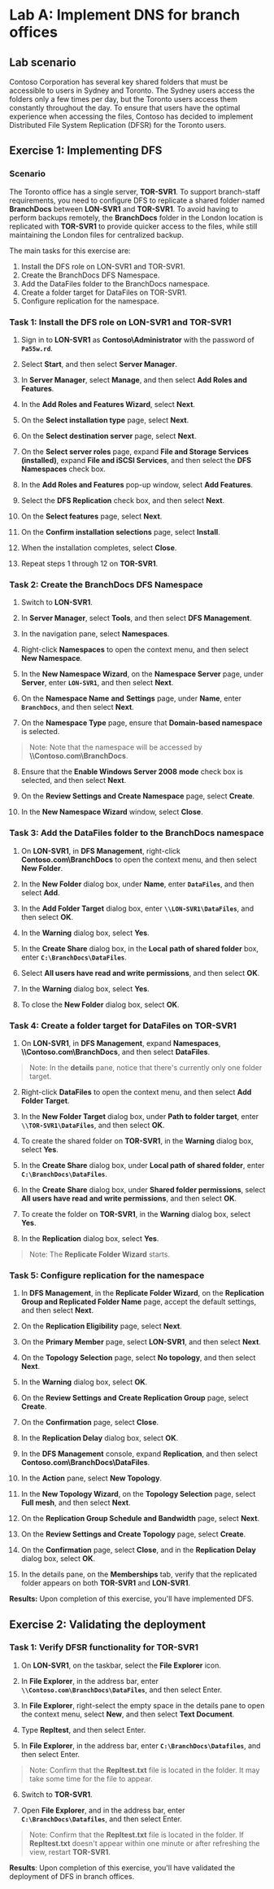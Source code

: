 # Lab A: Implement DNS for branch offices

## Lab scenario

Contoso Corporation has several key shared folders that must be accessible to users in Sydney and Toronto. The Sydney users access the folders only a few times per day, but the Toronto users access them constantly throughout the day. To ensure that users have the optimal experience when accessing the files, Contoso has decided to implement Distributed File System Replication (DFSR) for the Toronto users.

## Exercise 1: Implementing DFS

### Scenario

The Toronto office has a single server, **TOR-SVR1**. To support branch-staff requirements, you need to configure DFS to replicate a shared folder named **BranchDocs** between **LON-SVR1** and **TOR-SVR1**. To avoid having to perform backups remotely, the **BranchDocs** folder in the London location is replicated with **TOR-SVR1** to provide quicker access to the files, while still maintaining the London files for centralized backup.

The main tasks for this exercise are:

1. Install the DFS role on LON-SVR1 and TOR-SVR1.
2. Create the BranchDocs DFS Namespace.
3. Add the DataFiles folder to the BranchDocs namespace.
4. Create a folder target for DataFiles on TOR-SVR1.
5. Configure replication for the namespace.

### Task 1: Install the DFS role on LON-SVR1 and TOR-SVR1

1.  Sign in to **LON-SVR1** as **Contoso\\Administrator** with the password of **`Pa55w.rd`**.

2.  Select **Start**, and then select **Server Manager**.

3.  In **Server Manager**, select **Manage**, and then select **Add Roles and Features**.

4.  In the **Add Roles and Features Wizard**, select **Next**.

5.  On the **Select installation type** page, select **Next**.

6.  On the **Select destination server** page, select **Next**.

7.  On the **Select server roles** page, expand **File and Storage Services (installed)**, expand **File and iSCSI Services**, and then select the **DFS Namespaces** check box.

8.  In the **Add Roles and Features** pop-up window, select **Add Features**.

9.  Select the **DFS Replication** check box, and then select **Next**.

10.  On the **Select features** page, select **Next**.

11.  On the **Confirm installation selections** page, select **Install**.

12.  When the installation completes, select **Close**.

13.  Repeat steps 1 through 12 on **TOR-SVR1**.


### Task 2: Create the BranchDocs DFS Namespace

1.  Switch to **LON-SVR1**.

2.  In **Server Manager**, select **Tools**, and then select **DFS Management**. 

3.  In the navigation pane, select **Namespaces**.

4.  Right-click **Namespaces** to open the context menu, and then select **New Namespace**.

5.  In the **New Namespace Wizard**, on the **Namespace Server** page, under **Server**, enter **`LON-SVR1`**, and then select **Next**.

6.  On the **Namespace Name** **and** **Settings** page, under **Name**, enter **`BranchDocs`**, and then select **Next**.

7.  On the **Namespace Type** page, ensure that **Domain-based namespace** is selected. 

>Note: Note that the namespace will be accessed by **\\\\Contoso.com\\BranchDocs**. 

8.  Ensure that the **Enable Windows Server 2008** **mode** check box is selected, and then select **Next**.

9.  On the **Review Settings and Create Namespace** page, select **Create**.

10.  In the **New Namespace Wizard** window, select **Close**.

### Task 3: Add the DataFiles folder to the BranchDocs namespace

1.  On **LON-SVR1**, in **DFS Management**, right-click **Contoso.com\\BranchDocs** to open the context menu, and then select **New Folder**. 

2.  In the **New Folder** dialog box, under **Name**, enter **`DataFiles`**, and then select **Add**.

3.  In the **Add Folder Target** dialog box, enter **`\\LON-SVR1\DataFiles`**, and then select **OK**.

4.  In the **Warning** dialog box, select **Yes**.

5.  In the **Create Share** dialog box, in the **Local** **path of shared folder** box, enter **`C:\BranchDocs\DataFiles`**. 

6.  Select **All users have read and write permissions**, and then select **OK**. 

7.  In the **Warning** dialog box, select **Yes**.

8.  To close the **New Folder** dialog box, select **OK**.

### Task 4: Create a folder target for DataFiles on TOR-SVR1

1.  On **LON-SVR1**, in **DFS Management**, expand **Namespaces**, **\\\\Contoso.com\\BranchDocs**, and then select **DataFiles**. 

>Note: In the **details** pane, notice that there's currently only one folder target.

2.  Right-click **DataFiles** to open the context menu, and then select **Add Folder Target**.

3.  In the **New Folder Target** dialog box, under **Path to folder target**, enter **`\\TOR-SVR1\DataFiles`**, and then select **OK**.

4.  To create the shared folder on **TOR-SVR1**, in the **Warning** dialog box, select **Yes**.

5.  In the **Create Share** dialog box, under **Local path** **of shared folder**, enter **`C:\BranchDocs\DataFiles`**.

6.  In the **Create Share** dialog box, under **Shared folder permissions**, select **All users have read and write permissions**, and then select **OK**.

7.  To create the folder on **TOR-SVR1**, in the **Warning** dialog box, select **Yes**.

8.  In the **Replication** dialog box, select **Yes**. 

>Note: The **Replicate Folder Wizard** starts.

### Task 5: Configure replication for the namespace

1.  In **DFS Management**, in the **Replicate Folder Wizard**, on the **Replication Group and Replicated Folder Name** page, accept the default settings, and then select **Next**.

2.  On the **Replication Eligibility** page, select **Next**.

3.  On the **Primary Member** page, select **LON-SVR1**, and then select **Next**.

4.  On the **Topology Selection** page, select **No topology**, and then select **Next**.

5.  In the **Warning** dialog box, select **OK**.

6.  On the **Review Settings** **and** **Create Replication Group** page, select **Create**.

7.  On the **Confirmation** page, select **Close**.

8.  In the **Replication Delay** dialog box, select **OK**.

9.  In the **DFS Management** console, expand **Replication**, and then select **Contoso.com\\BranchDocs\\DataFiles**.

10.  In the **Action** pane, select **New Topology**.

11.  In the **New Topology Wizard**, on the **Topology Selection** page, select **Full mesh**, and then select **Next**.

12.  On the **Replication Group Schedule and Bandwidth** page, select **Next**.

13.  On the **Review Settings and Create Topology** page, select **Create**.

14.  On the **Confirmation** page, select **Close**, and in the **Replication Delay** dialog box, select **OK**.

15.  In the details pane, on the **Memberships** tab, verify that the replicated folder appears on both **TOR-SVR1** and **LON-SVR1**.

**Results:** Upon completion of this exercise, you'll have implemented DFS.

## Exercise 2: Validating the deployment

### Task 1: Verify DFSR functionality for TOR-SVR1

1.  On **LON-SVR1**, on the taskbar, select the **File Explorer** icon.

2.  In **File Explorer**, in the address bar, enter **`\\Contoso.com\BranchDocs\DataFiles`**, and then select Enter.

3.  In **File Explorer**, right-select the empty space in the details pane to open the context menu, select **New**, and then select **Text Document**.

4.  Type **Repltest**, and then select Enter.

5.  In **File Explorer**, in the address bar, enter **`C:\BranchDocs\Datafiles`**, and then select Enter. 

>Note: Confirm that the **Repltest.txt** file is located in the folder. It may take some time for the file to appear.

6.  Switch to **TOR-SVR1**.

7.  Open **File Explorer**, and in the address bar, enter **`C:\BranchDocs\Datafiles`**, and then select Enter. 

>Note: Confirm that the **Repltest.txt** file is located in the folder. If **Repltest.txt** doesn't appear within one minute or after refreshing the view, restart **TOR-SVR1**.

**Results**: Upon completion of this exercise, you'll have validated the deployment of DFS in branch offices.
